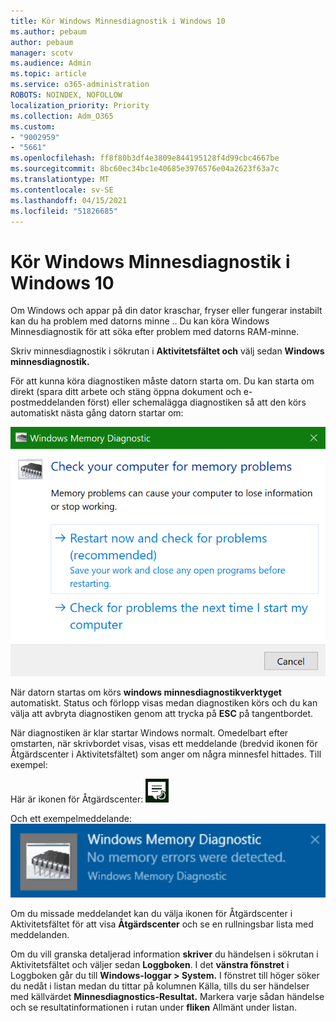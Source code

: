 ```yaml
---
title: Kör Windows Minnesdiagnostik i Windows 10
ms.author: pebaum
author: pebaum
manager: scotv
ms.audience: Admin
ms.topic: article
ms.service: o365-administration
ROBOTS: NOINDEX, NOFOLLOW
localization_priority: Priority
ms.collection: Adm_O365
ms.custom:
- "9002959"
- "5661"
ms.openlocfilehash: ff8f80b3df4e3809e844195128f4d99cbc4667be
ms.sourcegitcommit: 8bc60ec34bc1e40685e3976576e04a2623f63a7c
ms.translationtype: MT
ms.contentlocale: sv-SE
ms.lasthandoff: 04/15/2021
ms.locfileid: "51826685"
---
```

# <a name="run-windows-memory-diagnostics-in-windows-10"></a>Kör Windows Minnesdiagnostik i Windows 10

Om Windows och appar på din dator kraschar, fryser eller fungerar instabilt kan du ha problem med datorns minne .. Du kan köra Windows Minnesdiagnostik för att söka efter problem med datorns RAM-minne.

Skriv minnesdiagnostik i sökrutan i **Aktivitetsfältet och** välj sedan **Windows minnesdiagnostik.** 

För att kunna köra diagnostiken måste datorn starta om. Du kan starta om direkt (spara ditt arbete och stäng öppna dokument och e-postmeddelanden först) eller schemalägga diagnostiken så att den körs automatiskt nästa gång datorn startar om:

![Windows Minnesdiagnostik](media/windows-memory-diagnostic.png)

När datorn startas om körs **windows minnesdiagnostikverktyget** automatiskt. Status och förlopp visas medan diagnostiken körs och du kan välja att avbryta diagnostiken genom att trycka på **ESC** på tangentbordet.

När diagnostiken är klar startar Windows normalt.
Omedelbart efter omstarten, när skrivbordet visas, visas  ett meddelande (bredvid ikonen för Åtgärdscenter i Aktivitetsfältet) som anger om några minnesfel hittades. Till exempel:

Här är ikonen för Åtgärdscenter: ![Ikon för Åtgärdscenter](media/action-center-icon.png) 

Och ett exempelmeddelande: ![Inga minnesfel](media/no-memory-errors.png)

Om du missade meddelandet kan  du välja ikonen för Åtgärdscenter i Aktivitetsfältet för att visa **Åtgärdscenter** och se en rullningsbar lista med meddelanden.

Om du vill granska detaljerad information **skriver** du händelsen i sökrutan i Aktivitetsfältet och väljer sedan **Loggboken**. I det **vänstra fönstret** i Loggboken går du till **Windows-loggar > System.** I fönstret till höger söker du nedåt i  listan medan du tittar på kolumnen Källa, tills du ser händelser med källvärdet **Minnesdiagnostics-Resultat.** Markera varje sådan händelse och se resultatinformationen i rutan under **fliken** Allmänt under listan.
